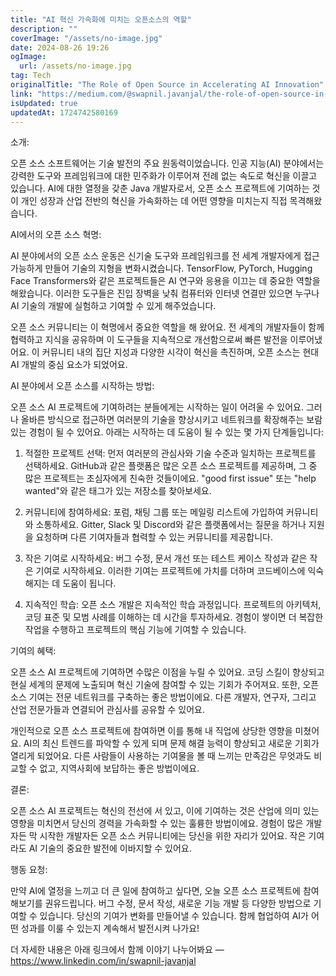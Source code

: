 ```yaml
---
title: "AI 혁신 가속화에 미치는 오픈소스의 역할"
description: ""
coverImage: "/assets/no-image.jpg"
date: 2024-08-26 19:26
ogImage: 
  url: /assets/no-image.jpg
tag: Tech
originalTitle: "The Role of Open Source in Accelerating AI Innovation"
link: "https://medium.com/@swapnil.javanjal/the-role-of-open-source-in-accelerating-ai-innovation-bf85811e1828"
isUpdated: true
updatedAt: 1724742580169
---
```



소개:

오픈 소스 소프트웨어는 기술 발전의 주요 원동력이었습니다. 인공 지능(AI) 분야에서는 강력한 도구와 프레임워크에 대한 민주화가 이루어져 전례 없는 속도로 혁신을 이끌고 있습니다. AI에 대한 열정을 갖춘 Java 개발자로서, 오픈 소스 프로젝트에 기여하는 것이 개인 성장과 산업 전반의 혁신을 가속화하는 데 어떤 영향을 미치는지 직접 목격해왔습니다.

AI에서의 오픈 소스 혁명:

AI 분야에서의 오픈 소스 운동은 신기술 도구와 프레임워크를 전 세계 개발자에게 접근 가능하게 만들어 기술의 지형을 변화시켰습니다. TensorFlow, PyTorch, Hugging Face Transformers와 같은 프로젝트들은 AI 연구와 응용을 이끄는 데 중요한 역할을 해왔습니다. 이러한 도구들은 진입 장벽을 낮춰 컴퓨터와 인터넷 연결만 있으면 누구나 AI 기술의 개발에 실험하고 기여할 수 있게 해주었습니다.

<div class="content-ad"></div>

오픈 소스 커뮤니티는 이 혁명에서 중요한 역할을 해 왔어요. 전 세계의 개발자들이 함께 협력하고 지식을 공유하며 이 도구들을 지속적으로 개선함으로써 빠른 발전을 이루어냈어요. 이 커뮤니티 내의 집단 지성과 다양한 시각이 혁신을 촉진하며, 오픈 소스는 현대 AI 개발의 중심 요소가 되었어요.

AI 분야에서 오픈 소스를 시작하는 방법:

오픈 소스 AI 프로젝트에 기여하려는 분들에게는 시작하는 일이 어려울 수 있어요. 그러나 올바른 방식으로 접근하면 여러분의 기술을 향상시키고 네트워크를 확장해주는 보람 있는 경험이 될 수 있어요. 아래는 시작하는 데 도움이 될 수 있는 몇 가지 단계들입니다:

1. 적절한 프로젝트 선택: 먼저 여러분의 관심사와 기술 수준과 일치하는 프로젝트를 선택하세요. GitHub과 같은 플랫폼은 많은 오픈 소스 프로젝트를 제공하며, 그 중 많은 프로젝트는 초심자에게 친숙한 것들이에요. "good first issue" 또는 "help wanted"와 같은 태그가 있는 저장소를 찾아보세요.

<div class="content-ad"></div>

2. 커뮤니티에 참여하세요: 포럼, 채팅 그룹 또는 메일링 리스트에 가입하여 커뮤니티와 소통하세요. Gitter, Slack 및 Discord와 같은 플랫폼에서는 질문을 하거나 지원을 요청하며 다른 기여자들과 협력할 수 있는 커뮤니티를 제공합니다.

3. 작은 기여로 시작하세요: 버그 수정, 문서 개선 또는 테스트 케이스 작성과 같은 작은 기여로 시작하세요. 이러한 기여는 프로젝트에 가치를 더하며 코드베이스에 익숙해지는 데 도움이 됩니다.

4. 지속적인 학습: 오픈 소스 개발은 지속적인 학습 과정입니다. 프로젝트의 아키텍처, 코딩 표준 및 모범 사례를 이해하는 데 시간을 투자하세요. 경험이 쌓이면 더 복잡한 작업을 수행하고 프로젝트의 핵심 기능에 기여할 수 있습니다.

기여의 혜택:

<div class="content-ad"></div>

오픈 소스 AI 프로젝트에 기여하면 수많은 이점을 누릴 수 있어요. 코딩 스킬이 향상되고 현실 세계의 문제에 노출되며 혁신 기술에 참여할 수 있는 기회가 주어져요. 또한, 오픈 소스 기여는 전문 네트워크를 구축하는 좋은 방법이에요. 다른 개발자, 연구자, 그리고 산업 전문가들과 연결되어 관심사를 공유할 수 있어요.

개인적으로 오픈 소스 프로젝트에 참여하면 이를 통해 내 직업에 상당한 영향을 미쳤어요. AI의 최신 트렌드를 파악할 수 있게 되며 문제 해결 능력이 향상되고 새로운 기회가 열리게 되었어요. 다른 사람들이 사용하는 기여물을 볼 때 느끼는 만족감은 무엇과도 비교할 수 없고, 지역사회에 보답하는 좋은 방법이에요.

결론:

오픈 소스 AI 프로젝트는 혁신의 전선에 서 있고, 이에 기여하는 것은 산업에 의미 있는 영향을 미치면서 당신의 경력을 가속화할 수 있는 훌륭한 방법이에요. 경험이 많은 개발자든 막 시작한 개발자든 오픈 소스 커뮤니티에는 당신을 위한 자리가 있어요. 작은 기여라도 AI 기술의 중요한 발전에 이바지할 수 있어요.

<div class="content-ad"></div>

행동 요청:

만약 AI에 열정을 느끼고 더 큰 일에 참여하고 싶다면, 오늘 오픈 소스 프로젝트에 참여해보기를 권유드립니다. 버그 수정, 문서 작성, 새로운 기능 개발 등 다양한 방법으로 기여할 수 있습니다. 당신의 기여가 변화를 만들어낼 수 있습니다. 함께 협업하여 AI가 어떤 성과를 이룰 수 있는지 계속해서 발전시켜 나가요!

더 자세한 내용은 아래 링크에서 함께 이야기 나누어봐요 —
https://www.linkedin.com/in/swapnil-javanjal